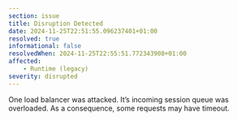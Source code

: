 ```yaml
---
section: issue
title: Disruption Detected
date: 2024-11-25T22:51:55.096237401+01:00
resolved: true
informational: false
resolvedWhen: 2024-11-25T22:55:51.772343908+01:00
affected:
    - Runtime (legacy)
severity: disrupted
---
```


One load balancer was attacked. It’s incoming session queue was overloaded. As a consequence, some requests may have timeout.

